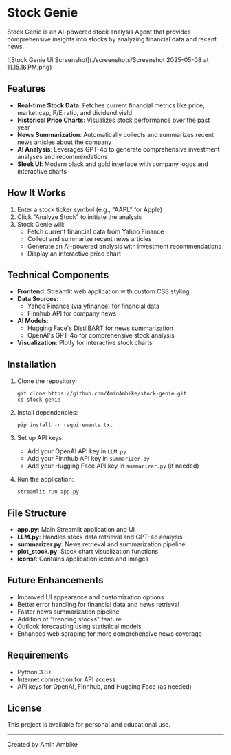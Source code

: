 # Stock Genie

Stock Genie is an AI-powered stock analysis Agent that provides comprehensive insights into stocks by analyzing financial data and recent news.

![Stock Genie UI Screenshot](./screenshots/Screenshot 2025-05-08 at 11.15.16 PM.png)

## Features

- **Real-time Stock Data**: Fetches current financial metrics like price, market cap, P/E ratio, and dividend yield
- **Historical Price Charts**: Visualizes stock performance over the past year
- **News Summarization**: Automatically collects and summarizes recent news articles about the company
- **AI Analysis**: Leverages GPT-4o to generate comprehensive investment analyses and recommendations
- **Sleek UI**: Modern black and gold interface with company logos and interactive charts

## How It Works

1. Enter a stock ticker symbol (e.g., "AAPL" for Apple)
2. Click "Analyze Stock" to initiate the analysis
3. Stock Genie will:
   - Fetch current financial data from Yahoo Finance
   - Collect and summarize recent news articles
   - Generate an AI-powered analysis with investment recommendations
   - Display an interactive price chart

## Technical Components

- **Frontend**: Streamlit web application with custom CSS styling
- **Data Sources**: 
  - Yahoo Finance (via yfinance) for financial data
  - Finnhub API for company news
- **AI Models**:
  - Hugging Face's DistilBART for news summarization
  - OpenAI's GPT-4o for comprehensive stock analysis
- **Visualization**: Plotly for interactive stock charts

## Installation

1. Clone the repository:
   ```
   git clone https://github.com/AminAmbike/stock-genie.git
   cd stock-genie
   ```

2. Install dependencies:
   ```
   pip install -r requirements.txt
   ```

3. Set up API keys:
   - Add your OpenAI API key in `LLM.py`
   - Add your Finnhub API key in `summarizer.py`
   - Add your Hugging Face API key in `summarizer.py` (if needed)

4. Run the application:
   ```
   streamlit run app.py
   ```

## File Structure

- **app.py**: Main Streamlit application and UI
- **LLM.py**: Handles stock data retrieval and GPT-4o analysis
- **summarizer.py**: News retrieval and summarization pipeline
- **plot_stock.py**: Stock chart visualization functions
- **icons/**: Contains application icons and images

## Future Enhancements

- Improved UI appearance and customization options
- Better error handling for financial data and news retrieval
- Faster news summarization pipeline
- Addition of "trending stocks" feature
- Outlook forecasting using statistical models
- Enhanced web scraping for more comprehensive news coverage

## Requirements

- Python 3.8+
- Internet connection for API access
- API keys for OpenAI, Finnhub, and Hugging Face (as needed)

## License

This project is available for personal and educational use.

---

Created by Amin Ambike 
